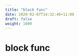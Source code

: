 ```yaml
---
title: "block func"
date: 2020-02-07T14:32:46+11:00
draft: false
weight: 1600
---
```


# block func
